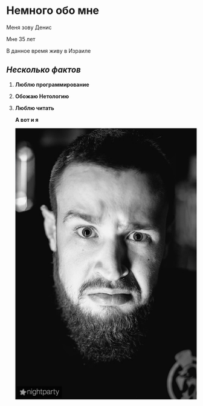 # Немного обо мне

Меня зову Денис

Мне 35 лет

В данное время живу в Израиле

## *Несколько фактов* 

1. **Люблю программирование**
2. **Обожаю Нетологию**
3. **Люблю читать**
   
   **А вот и я**
   
   ![](D22B491C-8E36-4670-A1D8-D6DF950E6057.jpeg)